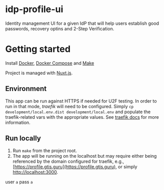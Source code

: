 # idp-profile-ui

Identity management UI for a given IdP that will help users establish good passwords, recovery optins and 2-Step Verification.

# Getting started

Install [Docker](https://docs.docker.com/install), [Docker Compose](https://docs.docker.com/compose/install) and [Make](https://www.gnu.org/software/make)

Project is managed with [Nuxt.js](https://github.com/nuxt/nuxt.js).

## Environment

This app can be run against HTTPS if needed for U2F testing. In order to run in that mode, _traefik_ will need to be configured. Simply `cp development/local.env.dist development/local.env` and populate the traefik-related vars with the appropriate values. See [traefik docs](https://github.com/silinternational/traefik-https-proxy) for more information.

## Run locally

1.  Run `make` from the project root.
1.  The app will be running on the localhost but may require either being referenced by the domain configured for traefik, e.g., [https://profile.gtis.guru](https://profile.gtis.guru), or simply [http://localhost:3000](http://localhost:3000).

user `a`
pass `a`
